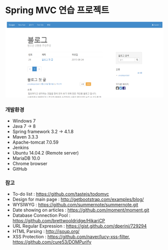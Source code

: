 # Spring MVC 연습 프로젝트

![alt tag](https://github.com/hhtt2000/spring/blob/master/blueberry/blog2015-08-24%2015%3B04%3B46.PNG)

### 개발환경
* Windows 7
* Java 7 -> 8
* Spring framework 3.2 -> 4.1.8
* Maven 3.3.3
* Apache-tomcat 7.0.59
* Jenkins
* Ubuntu 14.04.2 (Remote server)
* MariaDB 10.0
* Chrome browser
* GitHub

### 참고
* To-do list : https://github.com/tastejs/todomvc
* Design for main page : http://getbootstrap.com/examples/blog/
* WYSIWYG : https://github.com/summernote/summernote.git
* Date showing on articles : https://github.com/moment/moment.git
* Database Connection Pool : https://github.com/brettwooldridge/HikariCP
* URL Regular Expression : https://gist.github.com/dperini/729294
* HTML Parsing : http://jsoup.org/
* XSS Protection : https://github.com/naver/lucy-xss-filter, https://github.com/cure53/DOMPurify
